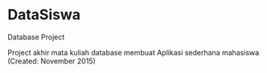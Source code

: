 # DataSiswa
Database Project

Project akhir mata kuliah database membuat Aplikasi sederhana mahasiswa (Created: November 2015)
